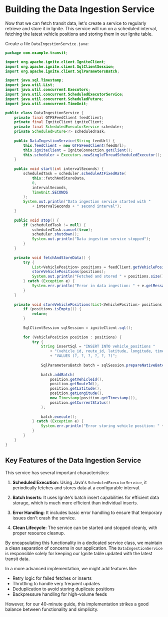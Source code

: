 # Building the Data Ingestion Service

Now that we can fetch transit data, let's create a service to regularly retrieve and store it in Ignite. This service will run on a scheduled interval, fetching the latest vehicle positions and storing them in our Ignite table.

Create a file `DataIngestionService.java`:

```java
package com.example.transit;

import org.apache.ignite.client.IgniteClient;
import org.apache.ignite.client.SqlClientSession;
import org.apache.ignite.client.SqlParametersBatch;

import java.sql.Timestamp;
import java.util.List;
import java.util.concurrent.Executors;
import java.util.concurrent.ScheduledExecutorService;
import java.util.concurrent.ScheduledFuture;
import java.util.concurrent.TimeUnit;

public class DataIngestionService {
    private final GTFSFeedClient feedClient;
    private final IgniteClient igniteClient;
    private final ScheduledExecutorService scheduler;
    private ScheduledFuture<?> scheduledTask;
    
    public DataIngestionService(String feedUrl) {
        this.feedClient = new GTFSFeedClient(feedUrl);
        this.igniteClient = IgniteConnection.getClient();
        this.scheduler = Executors.newSingleThreadScheduledExecutor();
    }
    
    public void start(int intervalSeconds) {
        scheduledTask = scheduler.scheduleAtFixedRate(
            this::fetchAndStoreData,
            0,
            intervalSeconds,
            TimeUnit.SECONDS
        );
        System.out.println("Data ingestion service started with " 
            + intervalSeconds + " second interval");
    }
    
    public void stop() {
        if (scheduledTask != null) {
            scheduledTask.cancel(true);
            scheduler.shutdown();
            System.out.println("Data ingestion service stopped");
        }
    }
    
    private void fetchAndStoreData() {
        try {
            List<VehiclePosition> positions = feedClient.getVehiclePositions();
            storeVehiclePositions(positions);
            System.out.println("Fetched and stored " + positions.size() + " vehicle positions");
        } catch (Exception e) {
            System.err.println("Error in data ingestion: " + e.getMessage());
        }
    }
    
    private void storeVehiclePositions(List<VehiclePosition> positions) {
        if (positions.isEmpty()) {
            return;
        }
        
        SqlClientSession sqlSession = igniteClient.sql();
        
        for (VehiclePosition position : positions) {
            try {
                String insertSql = "INSERT INTO vehicle_positions "
                    + "(vehicle_id, route_id, latitude, longitude, timestamp, current_status) "
                    + "VALUES (?, ?, ?, ?, ?, ?)";
                
                SqlParametersBatch batch = sqlSession.prepareNativeBatch(insertSql);
                
                batch.addBatch(
                    position.getVehicleId(),
                    position.getRouteId(),
                    position.getLatitude(),
                    position.getLongitude(),
                    new Timestamp(position.getTimestamp()),
                    position.getCurrentStatus()
                );
                
                batch.execute();
            } catch (Exception e) {
                System.err.println("Error storing vehicle position: " + e.getMessage());
            }
        }
    }
}
```

## Key Features of the Data Ingestion Service

This service has several important characteristics:

1. **Scheduled Execution**: Using Java's `ScheduledExecutorService`, it periodically fetches and stores data at a configurable interval.

2. **Batch Inserts**: It uses Ignite's batch insert capabilities for efficient data storage, which is much more efficient than individual inserts.

3. **Error Handling**: It includes basic error handling to ensure that temporary issues don't crash the service.

4. **Clean Lifecycle**: The service can be started and stopped cleanly, with proper resource cleanup.

By encapsulating this functionality in a dedicated service class, we maintain a clean separation of concerns in our application. The `DataIngestionService` is responsible solely for keeping our Ignite table updated with the latest transit data.

In a more advanced implementation, we might add features like:

- Retry logic for failed fetches or inserts
- Throttling to handle very frequent updates
- Deduplication to avoid storing duplicate positions
- Backpressure handling for high-volume feeds

However, for our 40-minute guide, this implementation strikes a good balance between functionality and simplicity.
